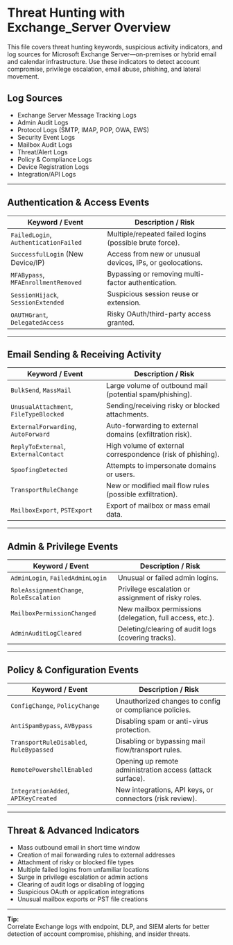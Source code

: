# Threat Hunting with Exchange_Server Overview

This file covers threat hunting keywords, suspicious activity indicators, and log sources for Microsoft Exchange Server—on-premises or hybrid email and calendar infrastructure. Use these indicators to detect account compromise, privilege escalation, email abuse, phishing, and lateral movement.

## Log Sources
- Exchange Server Message Tracking Logs  
- Admin Audit Logs  
- Protocol Logs (SMTP, IMAP, POP, OWA, EWS)  
- Security Event Logs  
- Mailbox Audit Logs  
- Threat/Alert Logs  
- Policy & Compliance Logs  
- Device Registration Logs  
- Integration/API Logs  

---

## Authentication & Access Events

| **Keyword / Event**                  | **Description / Risk**                                   |
| ------------------------------------ | -------------------------------------------------------- |
| `FailedLogin`, `AuthenticationFailed`| Multiple/repeated failed logins (possible brute force).  |
| `SuccessfulLogin` (New Device/IP)    | Access from new or unusual devices, IPs, or geolocations.|
| `MFABypass`, `MFAEnrollmentRemoved`  | Bypassing or removing multi-factor authentication.       |
| `SessionHijack`, `SessionExtended`   | Suspicious session reuse or extension.                   |
| `OAUTHGrant`, `DelegatedAccess`      | Risky OAuth/third-party access granted.                  |

---

## Email Sending & Receiving Activity

| **Keyword / Event**                  | **Description / Risk**                                   |
| ------------------------------------ | -------------------------------------------------------- |
| `BulkSend`, `MassMail`               | Large volume of outbound mail (potential spam/phishing). |
| `UnusualAttachment`, `FileTypeBlocked`| Sending/receiving risky or blocked attachments.         |
| `ExternalForwarding`, `AutoForward`  | Auto-forwarding to external domains (exfiltration risk). |
| `ReplyToExternal`, `ExternalContact` | High volume of external correspondence (risk of phishing).|
| `SpoofingDetected`                   | Attempts to impersonate domains or users.                |
| `TransportRuleChange`                | New or modified mail flow rules (possible exfiltration). |
| `MailboxExport`, `PSTExport`         | Export of mailbox or mass email data.                    |

---

## Admin & Privilege Events

| **Keyword / Event**                 | **Description / Risk**                                   |
| ----------------------------------- | -------------------------------------------------------- |
| `AdminLogin`, `FailedAdminLogin`    | Unusual or failed admin logins.                          |
| `RoleAssignmentChange`, `RoleEscalation`| Privilege escalation or assignment of risky roles.    |
| `MailboxPermissionChanged`          | New mailbox permissions (delegation, full access, etc.). |
| `AdminAuditLogCleared`              | Deleting/clearing of audit logs (covering tracks).       |

---

## Policy & Configuration Events

| **Keyword / Event**                     | **Description / Risk**                                   |
| --------------------------------------- | -------------------------------------------------------- |
| `ConfigChange`, `PolicyChange`          | Unauthorized changes to config or compliance policies.   |
| `AntiSpamBypass`, `AVBypass`            | Disabling spam or anti-virus protection.                 |
| `TransportRuleDisabled`, `RuleBypassed` | Disabling or bypassing mail flow/transport rules.        |
| `RemotePowershellEnabled`               | Opening up remote administration access (attack surface).|
| `IntegrationAdded`, `APIKeyCreated`     | New integrations, API keys, or connectors (risk review). |

---

## Threat & Advanced Indicators

- Mass outbound email in short time window  
- Creation of mail forwarding rules to external addresses  
- Attachment of risky or blocked file types  
- Multiple failed logins from unfamiliar locations  
- Surge in privilege escalation or admin actions  
- Clearing of audit logs or disabling of logging  
- Suspicious OAuth or application integrations  
- Unusual mailbox exports or PST file creations

---

**Tip:**  
Correlate Exchange logs with endpoint, DLP, and SIEM alerts for better detection of account compromise, phishing, and insider threats.

